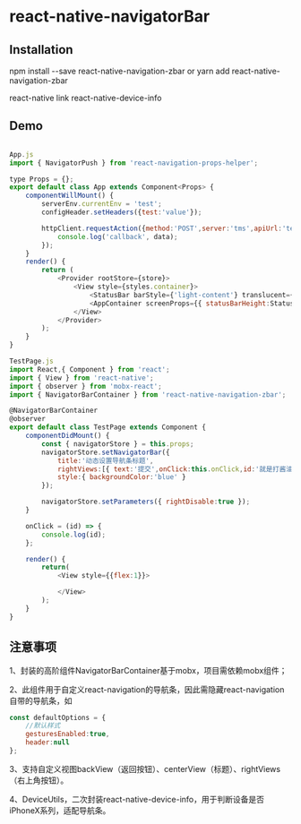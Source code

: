# react-native-navigatorBar


## Installation

npm install --save react-native-navigation-zbar or yarn add react-native-navigation-zbar

react-native link react-native-device-info


## Demo

```javascript

App.js
import { NavigatorPush } from 'react-navigation-props-helper';

type Props = {};
export default class App extends Component<Props> {
    componentWillMount() {
        serverEnv.currentEnv = 'test';
        configHeader.setHeaders({test:'value'});

        httpClient.requestAction({method:'POST',server:'tms',apiUrl:'test/url'}, (data) => {
            console.log('callback', data);
        });
    }
    render() {
        return (
            <Provider rootStore={store}>
                <View style={styles.container}>
                    <StatusBar barStyle={'light-content'} translucent={true} backgroundColor={'transparent'}/>
                    <AppContainer screenProps={{ statusBarHeight:StatusBar.currentHeight }} ref={navigatorRef => { NavigatorPush.setTopLevelNavigator(navigatorRef); }}/>
                </View>
            </Provider>
        );
    }
}

TestPage.js
import React,{ Component } from 'react';
import { View } from 'react-native';
import { observer } from 'mobx-react';
import { NavigatorBarContainer } from 'react-native-navigation-zbar';

@NavigatorBarContainer
@observer
export default class TestPage extends Component {
    componentDidMount() {
        const { navigatorStore } = this.props;
        navigatorStore.setNavigatorBar({
            title:'动态设置导航条标题',
            rightViews:[{ text:'提交',onClick:this.onClick,id:'就是打酱油的' }],
            style:{ backgroundColor:'blue' }
        });

        navigatorStore.setParameters({ rightDisable:true });
    }

    onClick = (id) => {
        console.log(id);
    };

    render() {
        return(
            <View style={{flex:1}}>

            </View>
        );
    }
}

```


## 注意事项

1、封装的高阶组件NavigatorBarContainer基于mobx，项目需依赖mobx组件；

2、此组件用于自定义react-navigation的导航条，因此需隐藏react-navigation自带的导航条，如

```javascript
const defaultOptions = {
    //默认样式
    gesturesEnabled:true,
    header:null
};
```

3、支持自定义视图backView（返回按钮）、centerView（标题）、rightViews（右上角按钮）。

4、DeviceUtils，二次封装react-native-device-info，用于判断设备是否iPhoneX系列，适配导航条。
